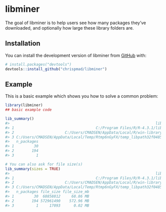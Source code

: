 
<!-- README.md is generated from README.Rmd. Please edit that file -->

# libminer

<!-- badges: start -->
<!-- badges: end -->

The goal of libminer is to help users see how many packages they’ve
downloaded, and optionally how large these library folders are.

## Installation

You can install the development version of libminer from
[GitHub](https://github.com/) with:

``` r
# install.packages("devtools")
devtools::install_github("chrispmad/libminer")
```

## Example

This is a basic example which shows you how to solve a common problem:

``` r
library(libminer)
## basic example code

lib_summary()
#>                                                                  library
#> 1                                     C:/Program Files/R/R-4.3.1/library
#> 2                       C:/Users/CMADSEN/AppData/Local/R/win-library/4.3
#> 3 C:/Users/CMADSEN/AppData/Local/Temp/Rtmp6nGyFX/temp_libpath32f04855432
#>   n_packages
#> 1         30
#> 2        194
#> 3          1

# You can also ask for file size(s)
lib_summary(sizes = TRUE)
#>                                                                  library
#> 1                                     C:/Program Files/R/R-4.3.1/library
#> 2                       C:/Users/CMADSEN/AppData/Local/R/win-library/4.3
#> 3 C:/Users/CMADSEN/AppData/Local/Temp/Rtmp6nGyFX/temp_libpath32f04855432
#>   n_packages file_size file_size_mb
#> 1         30  68858812     68.86 MB
#> 2        194 572961490    572.96 MB
#> 3          1     17093      0.02 MB
```
